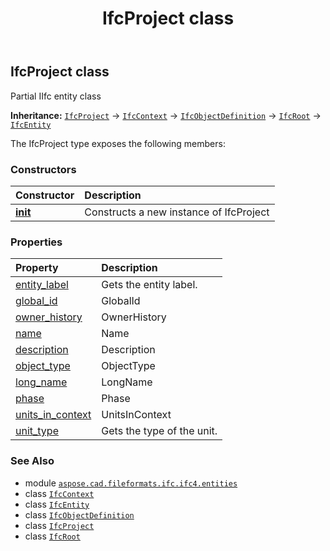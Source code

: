 ﻿---
title: IfcProject class
second_title: Aspose.CAD for Python via .NET API References
description: 
type: docs
weight: 4590
url: /aspose.cad.fileformats.ifc.ifc4.entities/ifcproject/
is_root: false
---

## IfcProject class

Partial IIfc entity class



**Inheritance:** [`IfcProject`](/cad/python-net/aspose.cad.fileformats.ifc.ifc4.entities/ifcproject) → 
[`IfcContext`](/cad/python-net/aspose.cad.fileformats.ifc.ifc4.entities/ifccontext) → 
[`IfcObjectDefinition`](/cad/python-net/aspose.cad.fileformats.ifc.ifc4.entities/ifcobjectdefinition) → 
[`IfcRoot`](/cad/python-net/aspose.cad.fileformats.ifc.ifc4.entities/ifcroot) → 
[`IfcEntity`](/cad/python-net/aspose.cad.fileformats.ifc/ifcentity)



The IfcProject type exposes the following members:

### Constructors
| Constructor | Description |
| :- | :- |
| [__init__](/cad/python-net/aspose.cad.fileformats.ifc.ifc4.entities/ifcproject/__init__/#) | Constructs a new instance of IfcProject |


### Properties
| Property | Description |
| :- | :- |
| [entity_label](/cad/python-net/aspose.cad.fileformats.ifc.ifc4.entities/ifcproject/entity_label) | Gets the entity label. |
| [global_id](/cad/python-net/aspose.cad.fileformats.ifc.ifc4.entities/ifcproject/global_id) | GlobalId |
| [owner_history](/cad/python-net/aspose.cad.fileformats.ifc.ifc4.entities/ifcproject/owner_history) | OwnerHistory |
| [name](/cad/python-net/aspose.cad.fileformats.ifc.ifc4.entities/ifcproject/name) | Name |
| [description](/cad/python-net/aspose.cad.fileformats.ifc.ifc4.entities/ifcproject/description) | Description |
| [object_type](/cad/python-net/aspose.cad.fileformats.ifc.ifc4.entities/ifcproject/object_type) | ObjectType |
| [long_name](/cad/python-net/aspose.cad.fileformats.ifc.ifc4.entities/ifcproject/long_name) | LongName |
| [phase](/cad/python-net/aspose.cad.fileformats.ifc.ifc4.entities/ifcproject/phase) | Phase |
| [units_in_context](/cad/python-net/aspose.cad.fileformats.ifc.ifc4.entities/ifcproject/units_in_context) | UnitsInContext |
| [unit_type](/cad/python-net/aspose.cad.fileformats.ifc.ifc4.entities/ifcproject/unit_type) | Gets the type of the unit. |



### See Also
* module [`aspose.cad.fileformats.ifc.ifc4.entities`](..)
* class [`IfcContext`](/cad/python-net/aspose.cad.fileformats.ifc.ifc4.entities/ifccontext)
* class [`IfcEntity`](/cad/python-net/aspose.cad.fileformats.ifc/ifcentity)
* class [`IfcObjectDefinition`](/cad/python-net/aspose.cad.fileformats.ifc.ifc4.entities/ifcobjectdefinition)
* class [`IfcProject`](/cad/python-net/aspose.cad.fileformats.ifc.ifc4.entities/ifcproject)
* class [`IfcRoot`](/cad/python-net/aspose.cad.fileformats.ifc.ifc4.entities/ifcroot)
